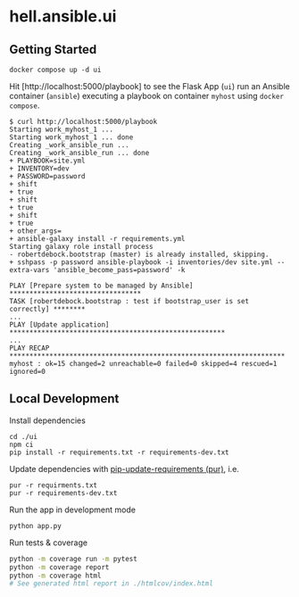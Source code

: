 # hell.ansible.ui

## Getting Started

```shell
docker compose up -d ui
```

Hit [http://localhost:5000/playbook] to see the Flask App (`ui`) run an Ansible container (`ansible`) executing a playbook on container `myhost` using `docker compose`.

```shell
$ curl http://localhost:5000/playbook
Starting work_myhost_1 ...
Starting work_myhost_1 ... done
Creating _work_ansible_run ...
Creating _work_ansible_run ... done
+ PLAYBOOK=site.yml
+ INVENTORY=dev
+ PASSWORD=password
+ shift
+ true
+ shift
+ true
+ shift
+ true
+ other_args=
+ ansible-galaxy install -r requirements.yml
Starting galaxy role install process
- robertdebock.bootstrap (master) is already installed, skipping.
+ sshpass -p password ansible-playbook -i inventories/dev site.yml --extra-vars 'ansible_become_pass=password' -k

PLAY [Prepare system to be managed by Ansible] *********************************
TASK [robertdebock.bootstrap : test if bootstrap_user is set correctly] ********
...
PLAY [Update application] ******************************************************
...
PLAY RECAP *********************************************************************
myhost : ok=15 changed=2 unreachable=0 failed=0 skipped=4 rescued=1 ignored=0
```

## Local Development

Install dependencies

```shell
cd ./ui
npm ci
pip install -r requirements.txt -r requirements-dev.txt
```

Update dependencies with [pip-update-requirements (pur)](https://github.com/alanhamlett/pip-update-requirements), i.e.

```shell
pur -r requirments.txt
pur -r requirements-dev.txt
```

Run the app in development mode

```console
python app.py
```

Run tests & coverage

```bash
python -m coverage run -m pytest
python -m coverage report
python -m coverage html
# See generated html report in ./htmlcov/index.html
```
